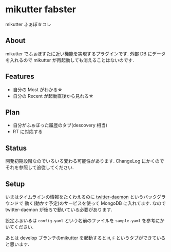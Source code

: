 # mikutter fabster
mikutter ふぁぼ☆コレ

## About
mikutter でふぁぼすたに近い機能を実現するプラグインです.
外部 DB にデータを入れるので mikutter が再起動しても消えることはないのです.

## Features
* 自分の Most がわかる☆
* 自分の Recent が起動直後から見れる☆

## Plan
* 自分がふぁぼった履歴のタブ(descovery 相当)
* RT に対応する

## Status
開発初期段階なのでいろいろ変わる可能性があります.
ChangeLog にかくのでそれを参照して追従してください.

## Setup
いまはタイムラインの情報をたくわえるのに
 [twitter-daemon](https://github.com/taiki45/twitter_daemon) というバックグラウンドで
動く(動かす予定)のサービスを使って MongoDB に入れてます.
なので twitter-daemon が後ろで動いている必要があります.

設定ふぁいるは `config.yaml` という名前のファイルを `sample.yaml` を参考にかいてください.

あとは develop ブランチのmikutter を起動すると `M`, `F` というタブができていると思います.
